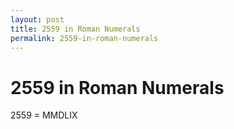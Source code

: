 ```yaml
---
layout: post
title: 2559 in Roman Numerals
permalink: 2559-in-roman-numerals
---
```


# 2559 in Roman Numerals

2559 = MMDLIX
